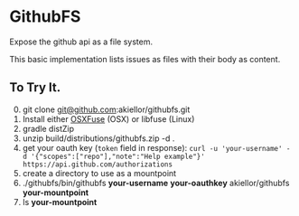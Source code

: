 GithubFS
========

Expose the github api as a file system.

This basic implementation lists issues as files with their body as content.

To Try It.
----------
0. git clone git@github.com:akiellor/githubfs.git
1. Install either [OSXFuse][osxfuse] (OSX) or libfuse (Linux)
2. gradle distZip
3. unzip build/distributions/githubfs.zip -d .
4. get your oauth key (`token` field in response): 
`curl -u 'your-username' -d '{"scopes":["repo"],"note":"Help example"}' https://api.github.com/authorizations`
5. create a directory to use as a mountpoint
6. ./githubfs/bin/githubfs **your-username** **your-oauthkey** akiellor/githubfs **your-mountpoint**
7. ls **your-mountpoint**

[osxfuse]: http://osxfuse.github.io/
